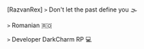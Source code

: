 
[RazvanRex]
```>``` Don't let the past define you 🌫️

```>``` Romanian 🇷🇴

```>``` Developer DarkCharm RP 💻

<!---
RazvanRex/RazvanRex is a ✨ special ✨ repository because its `README.md` (this file) appears on your GitHub profile.
You can click the Preview link to take a look at your changes.
--->

